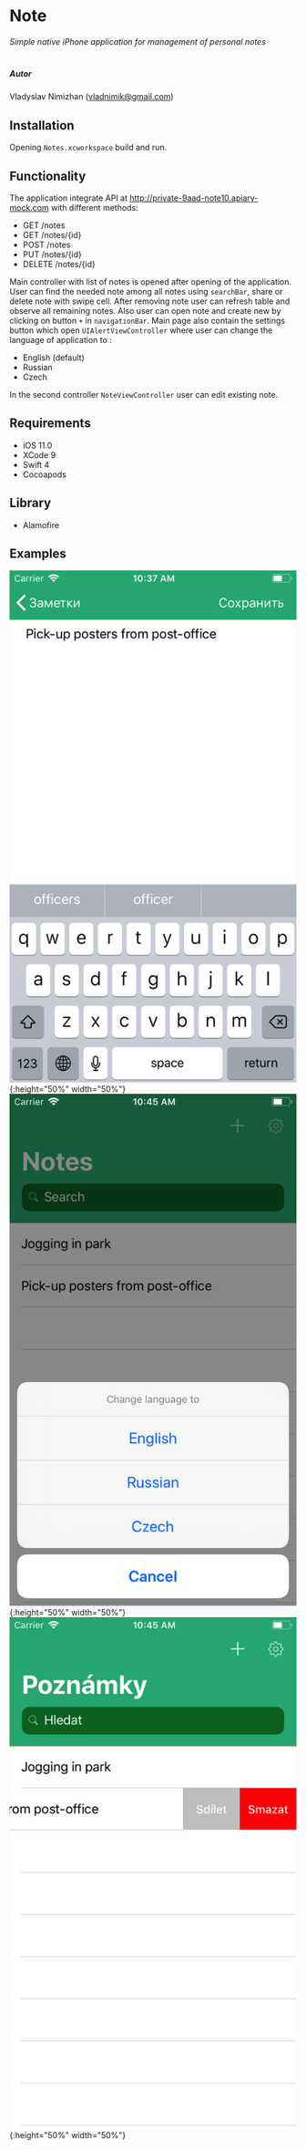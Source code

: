 # Note
###### Simple native iPhone application for management of personal notes
# 
##### Autor
Vladyslav Nimizhan (vladnimik@gmail.com)

## Installation
Opening `Notes.xcworkspace` build and run.

## Functionality
The application integrate API at http://private-9aad-note10.apiary-mock.com with different methods: 
 - GET /notes
 - GET /notes/{id}
 - POST /notes
 - PUT /notes/{id}
 - DELETE /notes/{id}
 
Main controller with list of notes is opened after opening of the application. User can find the needed note among all notes using `searchBar`, share or delete note with swipe cell. After removing note user can refresh table and observe all remaining notes. Also user can open note and create new by clicking on button `+` in `navigationBar`. Main page also contain the settings button which open `UIAlertViewController` where user can change the language of application to :
 - English (default)
 - Russian
 - Czech
 
In the second controller `NoteViewController` user can edit existing note. 
 

## Requirements

-  iOS 11.0 
-  XCode 9
-  Swift 4
-  Cocoapods

## Library 
 - Alamofire

## Examples

![Image 1](https://github.com/VladNimik/Note/blob/master/Notes/Assets.xcassets/Simulator%20Screen%20Shot%20-%20iPhone%207%20-%202018-08-06%20at%2010.37.18.imageset/Simulator%20Screen%20Shot%20-%20iPhone%207%20-%202018-08-06%20at%2010.37.18.png){:height="50%" width="50%"}
![Image 2](https://github.com/VladNimik/Note/blob/master/Notes/Assets.xcassets/Simulator%20Screen%20Shot%20-%20iPhone%207%20-%202018-08-06%20at%2010.45.10.imageset/Simulator%20Screen%20Shot%20-%20iPhone%207%20-%202018-08-06%20at%2010.45.10.png){:height="50%" width="50%"}
![Image 3](https://github.com/VladNimik/Note/blob/master/Notes/Assets.xcassets/Simulator%20Screen%20Shot%20-%20iPhone%207%20-%202018-08-06%20at%2010.45.34.imageset/Simulator%20Screen%20Shot%20-%20iPhone%207%20-%202018-08-06%20at%2010.45.34.png){:height="50%" width="50%"}






